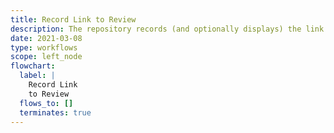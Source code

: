 ```yaml
---
title: Record Link to Review
description: The repository records (and optionally displays) the link to the review.
date: 2021-03-08
type: workflows
scope: left_node
flowchart:
  label: |
    Record Link
    to Review
  flows_to: []
  terminates: true
---
```


